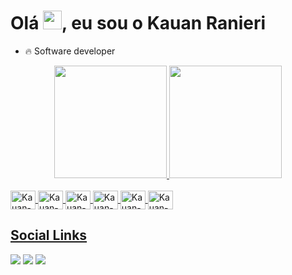 
<h1 align="left">Olá <img src="https://raw.githubusercontent.com/kaueMarques/kaueMarques/master/hi.gif" width="30px">, eu sou o Kauan Ranieri</h1>

- 🔥 Software developer

<div align="center">
  <a href="https://github.com/KauanRanieri">
  <img height="180em" src="https://github-readme-stats.vercel.app/api?username=KauanRanieri&show_icons=true&theme=dracula&include_all_commits=true&count_private=true"/>
  <img height="180em" src="https://github-readme-stats.vercel.app/api/top-langs/?username=KauanRanieri&layout=compact&langs_count=7&theme=dracula"/>
</div>

 <div style="display: inline_block"><br>
  <img align="center" alt="Kauan-Js" height="30" width="40" src="https://img.shields.io/badge/-JavaScript-05122A?style=flat&logo=javascript">
  <img align="center" alt="Kauan-HTML" height="30" width="40" src="https://img.shields.io/badge/-HTML-05122A?style=flat&logo=HTML5">
  <img align="center" alt="Kauan-CSS" height="30" width="40" src="https://img.shields.io/badge/-CSS-05122A?style=flat&logo=CSS3&logoColor=1572B6">
  <img align="center" alt="Kauan-Git" height="30" width="40" src="https://img.shields.io/badge/-Git-05122A?style=flat&logo=git">
  <img align="center" alt="Kauan-GitHub" height="30" width="40" src="https://img.shields.io/badge/-GitHub-05122A?style=flat&logo=github">
    <img align="center" alt="Kauan-VisualStudioCode" height="30" width="40" src="https://img.shields.io/badge/-Visual%20Studio%20Code-05122A?style=flat&logo=visual-studio-code&logoColor=007ACC">
</div>

  
  ## Social Links
 
<div> 
  <a href="https://www.instagram.com/kauanranieri/" target="_blank"><img src="https://img.shields.io/badge/-Instagram-%23E4405F?style=for-the-badge&logo=instagram&logoColor=white" target="_blank"></a>
  <a href = "mailto:kakaraniericomercial@gmail.com"><img src="https://img.shields.io/badge/-Gmail-%23333?style=for-the-badge&logo=gmail&logoColor=white" target="_blank"></a>
  <a href="https://www.linkedin.com/in/kauan-ranieri-483670161/" target="_blank"><img src="https://img.shields.io/badge/-LinkedIn-%230077B5?style=for-the-badge&logo=linkedin&logoColor=white" target="_blank"></a> 
 

</div>
